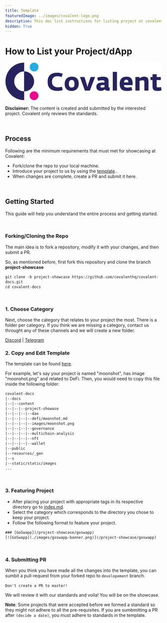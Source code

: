 ```yaml
---
title: Template
featuredImage: ../images/covalent-logo.png
description: This doc list instructions for listing project at covalent
hidden: True
---
```


# How to List your Project/dApp
 
![Template banner image](./images/covalent-logo.png) 

**Disclaimer:** The content is created andd submitted by the interested project. Covalent only reviews the standards. 

&nbsp;
## Process

Following are the minimum requirements that must met for showcasing at Covalent: 
- Fork/clone the repo to your local machine.
- Introduce your project to us by using the [template](./showcase-template.md)..
- When changes are complete, create a PR and submit it here.

&nbsp;
## Getting Started
This guide will help you understand the entire process and getting started.

&nbsp;
### Forking/Cloning the Repo

The main idea is to fork a repository, modify it with your changes, and then submit a PR.

So, as mentioned before, first fork this repository and clone the branch **project-showcase**

```
git clone -b project-showcase https://github.com/covalenthq/covalent-docs.git   
cd covalent-docs
```


&nbsp;
### 1. Choose Category 

Next, choose the category that relates to your project the most. There is a folder per category. If you think we are missing a category, contact us throught any of these channels and we will create a new folder.

[Discord](https://discord.com/invite/fgZPpq69Dd) | [Telegram](https://t.me/CovalentHQ)
&nbsp;
### 2. Copy and Edit Template

The template can be found [here](./showcase-template.md). 

For example, let's say your project is named "moonshot", has image "moonshot.png" and related to DeFi. Then, you would need to copy this file inside the following folder:


```
covalent-docs
|--docs
|--|--content
|--|--|--project-showase
|--|--|--|--dao
|--|--|--|--defi/moonshot.md
|--|--|--|--images/moonshot.png
|--|--|--|--governance
|--|--|--|--multichain-analysis
|--|--|--|--nft
|--|--|--|--wallet
|--public
|--resources/_gen
|--s
|--static/static/images
...
```

&nbsp;
### 3.  Featuring Project

- After placing your project with appropriate tags in its respective directory go to [index.md](./index.md).
- Select the category which corresponds to the directory you chose to keep your project.
- Follow the following format to feature your project.

```
### [GoSwapp](/project-showcase/goswapp)
[![GoSwapp](./images/goswapp-banner.png)](/project-showcase/goswapp)
```


&nbsp;
### 4.  Submitting PR

When you think you have made all the changes into the template, you can sumbit a pull-request from your forked repo to `developement` branch. 

`Don't create a PR to master!`

We will review it with our standards and voila! You will be on the showcase.

**Note**: Some projects that were accepted before we formed a standard so they might not adhere to all the pre-requisites. If you are sumbmitting a PR after `(decide a date)`, you must adhere to standards in the template.


